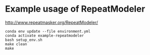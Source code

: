 # Example usage of RepeatModeler

<http://www.repeatmasker.org/RepeatModeler/>

    conda env update --file environment.yml
    conda activate example-repeatmodeler
    bash setup_env.sh
    make clean
    make
